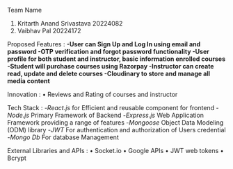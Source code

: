 Team Name 
1. Kritarth Anand Srivastava 20224082
2. Vaibhav Pal 20224172

 
 Proposed Features :
**-User can Sign Up and Log In using email and password
-OTP verification and forgot password functionality
-User profile for both student and instructor, basic information enrolled courses
-Student will purchase courses using Razorpay
-Instructor can create read, update and delete courses
-Cloudinary to store and manage all media content**

Innovation :
•⁠  ⁠Reviews and Rating of courses and instructor

Tech Stack :
-*React.js* for Efficient and reusable component for frontend
-*Node.js* Primary Framework of Backend
-*Express.js* Web Application Framework providing a range of features
-*Mongoose* Object Data Modeling (ODM) library
-*JWT* For authentication and authorization of Users credential
-*Mongo Db* For database Management

External Libraries and APIs :
•⁠  ⁠Socket.io
•⁠  ⁠Google APIs
•⁠  ⁠JWT web tokens
•⁠  ⁠Bcrypt


